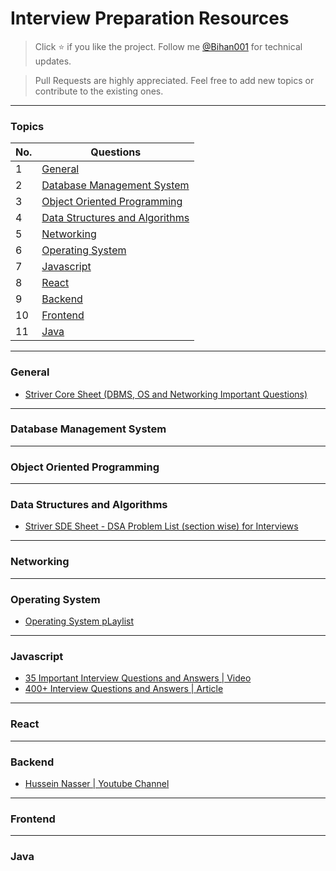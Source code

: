 # Interview Preparation Resources

> Click :star: if you like the project. Follow me [@Bihan001](https://twitter.com/Bihan001) for technical updates.

> Pull Requests are highly appreciated. Feel free to add new topics or contribute to the existing ones.

---

### Topics

| No. | Questions                                                         |
| --- | ----------------------------------------------------------------- |
| 1   | [General](#general)                                               |
| 2   | [Database Management System](#database-management-system)         |
| 3   | [Object Oriented Programming](#object-oriented-programming)       |
| 4   | [Data Structures and Algorithms](#data-structures-and-algorithms) |
| 5   | [Networking](#networking)                                         |
| 6   | [Operating System](#operating-system)                             |
| 7   | [Javascript](#javascript)                                         |
| 8   | [React](#react)                                                   |
| 9   | [Backend](#backend)                                               |
| 10  | [Frontend](#frontend)                                             |
| 11  | [Java](#java)                                                     |

---

### General

- [Striver Core Sheet (DBMS, OS and Networking Important Questions)](https://takeuforward.org/interview-experience/strivers-cp-sheet/)

---

### Database Management System

---

### Object Oriented Programming

---

### Data Structures and Algorithms

- [Striver SDE Sheet - DSA Problem List (section wise) for Interviews](https://takeuforward.org/interviews/strivers-sde-sheet-top-coding-interview-problems/)

---

### Networking

---

### Operating System

- [Operating System pLaylist](https://www.youtube.com/watch?v=bkSWJJZNgf8&list=PLxCzCOWd7aiGz9donHRrE9I3Mwn6XdP8p)
---

### Javascript

- [35 Important Interview Questions and Answers | Video](https://www.youtube.com/watch?v=Zb4dPi7CANU)
- [400+ Interview Questions and Answers | Article](https://github.com/sudheerj/javascript-interview-questions)

---

### React

---

### Backend

- [Hussein Nasser | Youtube Channel](https://www.youtube.com/c/HusseinNasser-software-engineering)

---

### Frontend

---

### Java
